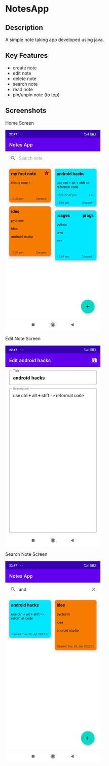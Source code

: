 # NotesApp

## Description

A simple note taking app developed using java.

## Key Features

- create note
- edit note
- delete note
- search note
- read note
- pin/unpin note (to top)

## Screenshots

Home Screen

<img src="./screenshots/1658857152507.jpg" width=300 />

Edit Note Screen

<img src="./screenshots/1658857152546.jpg" width=300 />

Search Note Screen

<img src="./screenshots/1658857152574.jpg" width=300 />
